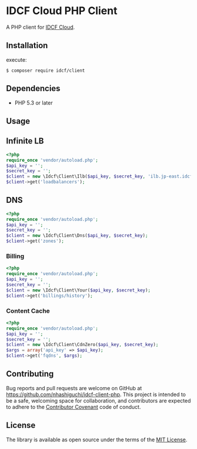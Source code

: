 # IDCF Cloud PHP Client

A PHP client for [IDCF Cloud](https://www.idcf.jp/cloud/).

## Installation

execute:

    $ composer require idcf/client

## Dependencies
  - PHP 5.3 or later

## Usage

## Infinite LB

```php
<?php
require_once 'vendor/autoload.php';
$api_key = '';
$secret_key = '';
$client = new \Idcf\Client\Ilb($api_key, $secret_key, 'ilb.jp-east.idcfcloud.com');
$client->get('loadbalancers');
```

## DNS

```php
<?php
require_once 'vendor/autoload.php';
$api_key = '';
$secret_key = '';
$client = new \Idcf\Client\Dns($api_key, $secret_key);
$client->get('zones');
```

### Billing

```php
<?php
require_once 'vendor/autoload.php';
$api_key = '';
$secret_key = '';
$client = new \Idcf\Client\Your($api_key, $secret_key);
$client->get('billings/history');
```

### Content Cache

```php
<?php
require_once 'vendor/autoload.php';
$api_key = '';
$secret_key = '';
$client = new \Idcf\Client\CdnZero($api_key, $secret_key);
$args = array('api_key' => $api_key);
$client->get('fqdns', $args);
```

## Contributing

Bug reports and pull requests are welcome on GitHub at https://github.com/nhashiguchi/idcf-client-php. This project is intended to be a safe, welcoming space for collaboration, and contributors are expected to adhere to the [Contributor Covenant](http://contributor-covenant.org) code of conduct.


## License

The library is available as open source under the terms of the [MIT License](http://opensource.org/licenses/MIT).
